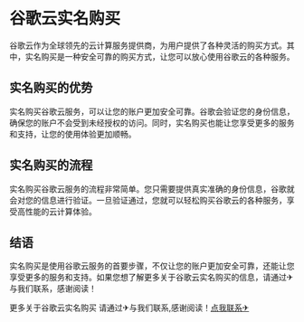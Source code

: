 # 谷歌云实名购买

谷歌云作为全球领先的云计算服务提供商，为用户提供了各种灵活的购买方式。其中，实名购买是一种安全可靠的购买方式，让您可以放心使用谷歌云的各种服务。

## 实名购买的优势

实名购买谷歌云服务，可以让您的账户更加安全可靠。谷歌会验证您的身份信息，确保您的账户不会受到未经授权的访问。同时，实名购买也能让您享受更多的服务和支持，让您的使用体验更加顺畅。

## 实名购买的流程

实名购买谷歌云服务的流程非常简单。您只需要提供真实准确的身份信息，谷歌就会对您的信息进行验证。一旦验证通过，您就可以轻松购买谷歌云的各种服务，享受高性能的云计算体验。

## 结语

实名购买是使用谷歌云服务的首要步骤，不仅让您的账户更加安全可靠，还能让您享受更多的服务和支持。如果您想了解更多关于谷歌云实名购买的信息，请通过✈与我们联系，感谢阅读！

更多关于谷歌云实名购买 请通过✈与我们联系,感谢阅读！[点我联系✈](https://ac.G208.com)